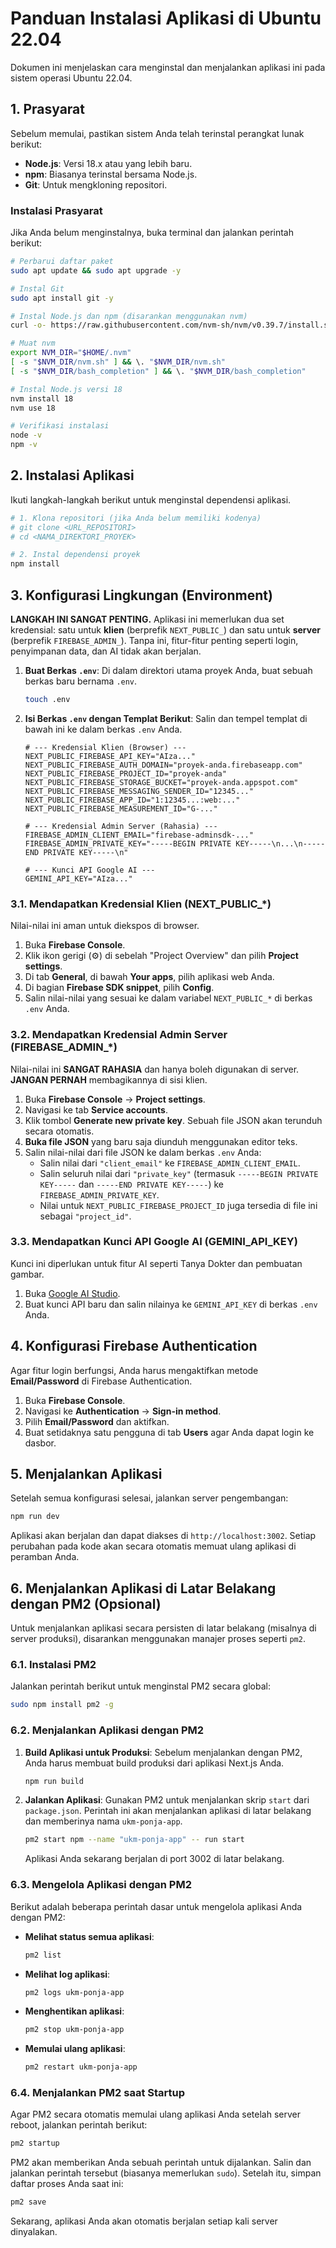 # Panduan Instalasi Aplikasi di Ubuntu 22.04

Dokumen ini menjelaskan cara menginstal dan menjalankan aplikasi ini pada sistem operasi Ubuntu 22.04.

## 1. Prasyarat

Sebelum memulai, pastikan sistem Anda telah terinstal perangkat lunak berikut:

- **Node.js**: Versi 18.x atau yang lebih baru.
- **npm**: Biasanya terinstal bersama Node.js.
- **Git**: Untuk mengkloning repositori.

### Instalasi Prasyarat

Jika Anda belum menginstalnya, buka terminal dan jalankan perintah berikut:

```bash
# Perbarui daftar paket
sudo apt update && sudo apt upgrade -y

# Instal Git
sudo apt install git -y

# Instal Node.js dan npm (disarankan menggunakan nvm)
curl -o- https://raw.githubusercontent.com/nvm-sh/nvm/v0.39.7/install.sh | bash

# Muat nvm
export NVM_DIR="$HOME/.nvm"
[ -s "$NVM_DIR/nvm.sh" ] && \. "$NVM_DIR/nvm.sh"
[ -s "$NVM_DIR/bash_completion" ] && \. "$NVM_DIR/bash_completion"

# Instal Node.js versi 18
nvm install 18
nvm use 18

# Verifikasi instalasi
node -v
npm -v
```

## 2. Instalasi Aplikasi

Ikuti langkah-langkah berikut untuk menginstal dependensi aplikasi.

```bash
# 1. Klona repositori (jika Anda belum memiliki kodenya)
# git clone <URL_REPOSITORI>
# cd <NAMA_DIREKTORI_PROYEK>

# 2. Instal dependensi proyek
npm install
```

## 3. Konfigurasi Lingkungan (Environment)

**LANGKAH INI SANGAT PENTING.** Aplikasi ini memerlukan dua set kredensial: satu untuk **klien** (berprefik `NEXT_PUBLIC_`) dan satu untuk **server** (berprefik `FIREBASE_ADMIN_`). Tanpa ini, fitur-fitur penting seperti login, penyimpanan data, dan AI tidak akan berjalan.

1.  **Buat Berkas `.env`**:
    Di dalam direktori utama proyek Anda, buat sebuah berkas baru bernama `.env`.
    ```bash
    touch .env
    ```

2.  **Isi Berkas `.env` dengan Templat Berikut**:
    Salin dan tempel templat di bawah ini ke dalam berkas `.env` Anda.

    ```
    # --- Kredensial Klien (Browser) ---
    NEXT_PUBLIC_FIREBASE_API_KEY="AIza..."
    NEXT_PUBLIC_FIREBASE_AUTH_DOMAIN="proyek-anda.firebaseapp.com"
    NEXT_PUBLIC_FIREBASE_PROJECT_ID="proyek-anda"
    NEXT_PUBLIC_FIREBASE_STORAGE_BUCKET="proyek-anda.appspot.com"
    NEXT_PUBLIC_FIREBASE_MESSAGING_SENDER_ID="12345..."
    NEXT_PUBLIC_FIREBASE_APP_ID="1:12345...:web:..."
    NEXT_PUBLIC_FIREBASE_MEASUREMENT_ID="G-..."

    # --- Kredensial Admin Server (Rahasia) ---
    FIREBASE_ADMIN_CLIENT_EMAIL="firebase-adminsdk-..."
    FIREBASE_ADMIN_PRIVATE_KEY="-----BEGIN PRIVATE KEY-----\n...\n-----END PRIVATE KEY-----\n"

    # --- Kunci API Google AI ---
    GEMINI_API_KEY="AIza..."
    ```

### 3.1. Mendapatkan Kredensial Klien (NEXT_PUBLIC_*)

Nilai-nilai ini aman untuk diekspos di browser.
1. Buka **Firebase Console**.
2. Klik ikon gerigi (⚙️) di sebelah "Project Overview" dan pilih **Project settings**.
3. Di tab **General**, di bawah **Your apps**, pilih aplikasi web Anda.
4. Di bagian **Firebase SDK snippet**, pilih **Config**.
5. Salin nilai-nilai yang sesuai ke dalam variabel `NEXT_PUBLIC_*` di berkas `.env` Anda.

### 3.2. Mendapatkan Kredensial Admin Server (FIREBASE_ADMIN_*)

Nilai-nilai ini **SANGAT RAHASIA** dan hanya boleh digunakan di server. **JANGAN PERNAH** membagikannya di sisi klien.
1. Buka **Firebase Console** -> **Project settings**.
2. Navigasi ke tab **Service accounts**.
3. Klik tombol **Generate new private key**. Sebuah file JSON akan terunduh secara otomatis.
4. **Buka file JSON** yang baru saja diunduh menggunakan editor teks.
5. Salin nilai-nilai dari file JSON ke dalam berkas `.env` Anda:
   - Salin nilai dari `"client_email"` ke `FIREBASE_ADMIN_CLIENT_EMAIL`.
   - Salin seluruh nilai dari `"private_key"` (termasuk `-----BEGIN PRIVATE KEY-----` dan `-----END PRIVATE KEY-----`) ke `FIREBASE_ADMIN_PRIVATE_KEY`.
   - Nilai untuk `NEXT_PUBLIC_FIREBASE_PROJECT_ID` juga tersedia di file ini sebagai `"project_id"`.

### 3.3. Mendapatkan Kunci API Google AI (GEMINI_API_KEY)

Kunci ini diperlukan untuk fitur AI seperti Tanya Dokter dan pembuatan gambar.
1. Buka [Google AI Studio](https://aistudio.google.com/app/apikey).
2. Buat kunci API baru dan salin nilainya ke `GEMINI_API_KEY` di berkas `.env` Anda.

## 4. Konfigurasi Firebase Authentication

Agar fitur login berfungsi, Anda harus mengaktifkan metode **Email/Password** di Firebase Authentication.

1.  Buka **Firebase Console**.
2.  Navigasi ke **Authentication** -> **Sign-in method**.
3.  Pilih **Email/Password** dan aktifkan.
4.  Buat setidaknya satu pengguna di tab **Users** agar Anda dapat login ke dasbor.

## 5. Menjalankan Aplikasi

Setelah semua konfigurasi selesai, jalankan server pengembangan:

```bash
npm run dev
```

Aplikasi akan berjalan dan dapat diakses di `http://localhost:3002`. Setiap perubahan pada kode akan secara otomatis memuat ulang aplikasi di peramban Anda.

## 6. Menjalankan Aplikasi di Latar Belakang dengan PM2 (Opsional)

Untuk menjalankan aplikasi secara persisten di latar belakang (misalnya di server produksi), disarankan menggunakan manajer proses seperti `pm2`.

### 6.1. Instalasi PM2

Jalankan perintah berikut untuk menginstal PM2 secara global:

```bash
sudo npm install pm2 -g
```

### 6.2. Menjalankan Aplikasi dengan PM2

1.  **Build Aplikasi untuk Produksi**:
    Sebelum menjalankan dengan PM2, Anda harus membuat build produksi dari aplikasi Next.js Anda.

    ```bash
    npm run build
    ```

2.  **Jalankan Aplikasi**:
    Gunakan PM2 untuk menjalankan skrip `start` dari `package.json`. Perintah ini akan menjalankan aplikasi di latar belakang dan memberinya nama `ukm-ponja-app`.

    ```bash
    pm2 start npm --name "ukm-ponja-app" -- run start
    ```
    Aplikasi Anda sekarang berjalan di port 3002 di latar belakang.

### 6.3. Mengelola Aplikasi dengan PM2

Berikut adalah beberapa perintah dasar untuk mengelola aplikasi Anda dengan PM2:

-   **Melihat status semua aplikasi**:
    ```bash
    pm2 list
    ```

-   **Melihat log aplikasi**:
    ```bash
    pm2 logs ukm-ponja-app
    ```

-   **Menghentikan aplikasi**:
    ```bash
    pm2 stop ukm-ponja-app
    ```

-   **Memulai ulang aplikasi**:
    ```bash
    pm2 restart ukm-ponja-app
    ```

### 6.4. Menjalankan PM2 saat Startup

Agar PM2 secara otomatis memulai ulang aplikasi Anda setelah server reboot, jalankan perintah berikut:

```bash
pm2 startup
```

PM2 akan memberikan Anda sebuah perintah untuk dijalankan. Salin dan jalankan perintah tersebut (biasanya memerlukan `sudo`). Setelah itu, simpan daftar proses Anda saat ini:

```bash
pm2 save
```

Sekarang, aplikasi Anda akan otomatis berjalan setiap kali server dinyalakan.

